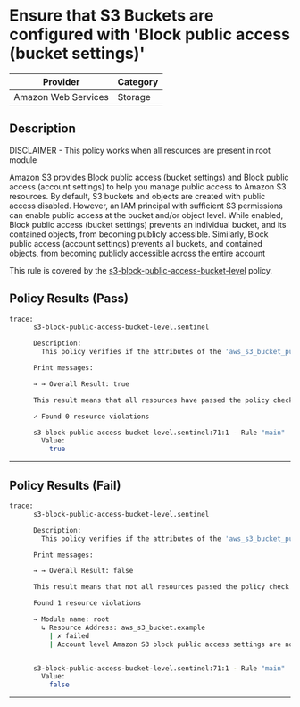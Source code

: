 # Ensure that S3 Buckets are configured with 'Block public access (bucket settings)'

| Provider            | Category     |
|---------------------|--------------|
| Amazon Web Services | Storage      |

## Description

DISCLAIMER - This policy works when all resources are present in root module

Amazon S3 provides Block public access (bucket settings) and Block public access (account settings) to help you manage public access to Amazon S3 resources. By default, S3 buckets and objects are created with public access disabled. However, an IAM principal with sufficient S3 permissions can enable public access at the bucket and/or object level. While enabled, Block public access (bucket settings) prevents an individual bucket, and its contained objects, from becoming publicly accessible. Similarly, Block public access (account settings) prevents all buckets, and contained objects, from becoming publicly accessible across the entire account

This rule is covered by the [s3-block-public-access-bucket-level](https://github.com/hashicorp/policy-library-NIST-Policy-Set-for-AWS-Terraform/blob/main/policies/s3/s3-block-public-access-bucket-level.sentinel) policy.

## Policy Results (Pass)
```bash
trace:
      s3-block-public-access-bucket-level.sentinel

      Description:
        This policy verifies if the attributes of the 'aws_s3_bucket_public_access_block' resource (if present) blocks public access of an S3 general purpose bucket.

      Print messages:

      → → Overall Result: true

      This result means that all resources have passed the policy check for the policy s3-block-public-access-bucket-level.

      ✓ Found 0 resource violations

      s3-block-public-access-bucket-level.sentinel:71:1 - Rule "main"
        Value:
          true
```

---

## Policy Results (Fail)
```bash
trace:
      s3-block-public-access-bucket-level.sentinel

      Description:
        This policy verifies if the attributes of the 'aws_s3_bucket_public_access_block' resource (if present) blocks public access of an S3 general purpose bucket.

      Print messages:

      → → Overall Result: false

      This result means that not all resources passed the policy check and the protected behavior is not allowed for the policy s3-block-public-access-bucket-level.

      Found 1 resource violations

      → Module name: root
        ↳ Resource Address: aws_s3_bucket.example
          | ✗ failed
          | Account level Amazon S3 block public access settings are not compliant. Refer to https://docs.aws.amazon.com/securityhub/latest/userguide/s3-controls.html#s3-8 for more details.


      s3-block-public-access-bucket-level.sentinel:71:1 - Rule "main"
        Value:
          false
```

---